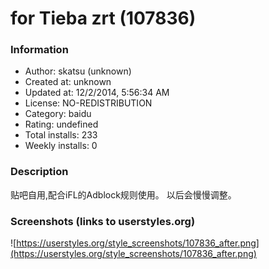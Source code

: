 # for Tieba zrt (107836)

### Information
- Author: skatsu (unknown)
- Created at: unknown
- Updated at: 12/2/2014, 5:56:34 AM
- License: NO-REDISTRIBUTION
- Category: baidu
- Rating: undefined
- Total installs: 233
- Weekly installs: 0


### Description
贴吧自用,配合iFL的Adblock规则使用。
以后会慢慢调整。


### Screenshots (links to userstyles.org)
![https://userstyles.org/style_screenshots/107836_after.png](https://userstyles.org/style_screenshots/107836_after.png)


